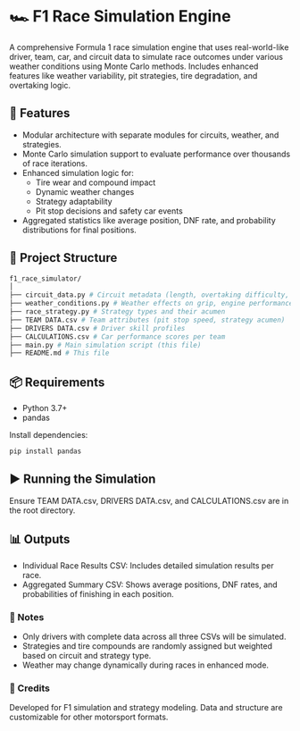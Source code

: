 # 🏎️ F1 Race Simulation Engine

A comprehensive Formula 1 race simulation engine that uses real-world-like driver, team, car, and circuit data to simulate race outcomes under various weather conditions using Monte Carlo methods. Includes enhanced features like weather variability, pit strategies, tire degradation, and overtaking logic.

## 🚀 Features

- Modular architecture with separate modules for circuits, weather, and strategies.
- Monte Carlo simulation support to evaluate performance over thousands of race iterations.
- Enhanced simulation logic for:
  - Tire wear and compound impact
  - Dynamic weather changes
  - Strategy adaptability
  - Pit stop decisions and safety car events
- Aggregated statistics like average position, DNF rate, and probability distributions for final positions.

## 📁 Project Structure

```bash
f1_race_simulator/
│
├── circuit_data.py # Circuit metadata (length, overtaking difficulty, etc.)
├── weather_conditions.py # Weather effects on grip, engine performance, etc.
├── race_strategy.py # Strategy types and their acumen
├── TEAM DATA.csv # Team attributes (pit stop speed, strategy acumen)
├── DRIVERS DATA.csv # Driver skill profiles
├── CALCULATIONS.csv # Car performance scores per team
├── main.py # Main simulation script (this file)
├── README.md # This file
```

## 📦 Requirements

- Python 3.7+
- pandas

Install dependencies:

```bash
pip install pandas
```

## ▶️ Running the Simulation
Ensure TEAM DATA.csv, DRIVERS DATA.csv, and CALCULATIONS.csv are in the root directory.

## 📊 Outputs
- Individual Race Results CSV: Includes detailed simulation results per race.
- Aggregated Summary CSV: Shows average positions, DNF rates, and probabilities of finishing in each position.

### 📌 Notes
- Only drivers with complete data across all three CSVs will be simulated.
- Strategies and tire compounds are randomly assigned but weighted based on circuit and strategy type.
- Weather may change dynamically during races in enhanced mode.

### 🧠 Credits
Developed for F1 simulation and strategy modeling. Data and structure are customizable for other motorsport formats.
